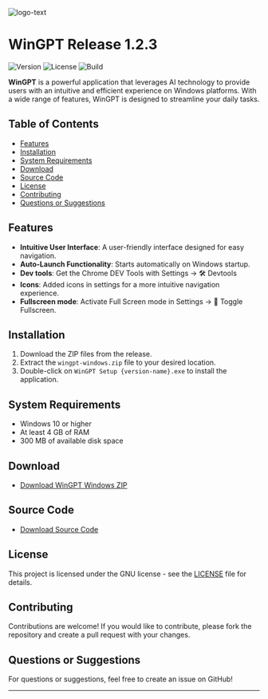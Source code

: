 ![logo-text](https://github.com/user-attachments/assets/0639d02a-40f7-4175-83dc-4eee608a2b18)

# WinGPT Release 1.2.3

![Version](https://img.shields.io/badge/version-1.2.3-brightgreen.svg) ![License](https://img.shields.io/badge/license-GNU-blue.svg) ![Build](https://img.shields.io/badge/build-passing-brightgreen.svg)

**WinGPT** is a powerful application that leverages AI technology to provide users with an intuitive and efficient experience on Windows platforms. With a wide range of features, WinGPT is designed to streamline your daily tasks.

## Table of Contents
- [Features](#features)
- [Installation](#installation)
- [System Requirements](#system-requirements)
- [Download](#download)
- [Source Code](#source-code)
- [License](#license)
- [Contributing](#contributing)
- [Questions or Suggestions](#questions-or-suggestions)

## Features
- **Intuitive User Interface**: A user-friendly interface designed for easy navigation.
- **Auto-Launch Functionality**: Starts automatically on Windows startup.
- **Dev tools**: Get the Chrome DEV Tools with Settings -> 🛠️ Devtools
- **Icons**: Added icons in settings for a more intuitive navigation experience.
- **Fullscreen mode**: Activate Full Screen mode in Settings -> 🔲 Toggle Fullscreen.

## Installation
1. Download the ZIP files from the release.
2. Extract the `wingpt-windows.zip` file to your desired location.
3. Double-click on `WinGPT Setup {version-name}.exe` to install the application.

## System Requirements
- Windows 10 or higher
- At least 4 GB of RAM
- 300 MB of available disk space

## Download
- [Download WinGPT Windows ZIP](https://github.com/Yixboost/WinGPT/releases/download/v1.2.3/wingpt-windows.zip)

## Source Code
- [Download Source Code](https://github.com/Yixboost/WinGPT/archive/refs/tags/v1.2.3.zip)

## License
This project is licensed under the GNU license - see the [LICENSE](LICENSE) file for details.

## Contributing
Contributions are welcome! If you would like to contribute, please fork the repository and create a pull request with your changes.

## Questions or Suggestions
For questions or suggestions, feel free to create an issue on GitHub!

---

